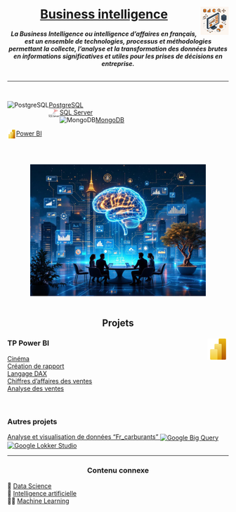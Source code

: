 <h1 align="center"><b><a href="https://github.com/MiKL5/artificialIntelligence/blob/master/docs/other/bi">Business intelligence</a></b> <a href="https://github.com/MiKL5/"><img src="assets/atomicBi.png" alt="Business intelligence" align="right" height="64px"></a></h1>
<div align="center">

<!-- [Définition](https://github.com/MiKL5/artificialIntelligence/blob/master/docs/other/bi)  
- -->

<b><i>La Business Intelligence ou intelligence d’affaires en français, est un ensemble de technologies, processus et méthodologies permettant la collecte, l’analyse et la transformation des données brutes en informations significatives et utiles pour les prises de décisions en entreprise.</i></b><br><br></div>
___

<br>

[PostgreSQL](https://github.com/MiKL5/PostgreSQL) <a href="https://github.com/MiKL5/PostgreSQL"> <img src="https://upload.wikimedia.org/wikipedia/commons/2/29/Postgresql_elephant.svg" alt="PostgreSQL" align="left" height="20px"> </a>  
[SQL Server](https://github.com/MiKL5/SQLserver) <a href="https://github.com/MiKL5/SQLserver"> <img src="assets/Microsoft_SQL_Server.svg" alt="SQL Server" align="left" height="20px"> </a>  
[MongoDB](https://github.com/MiKL5/MongoDB) <a href="https://github.com/MiKL5/MongoDB"> <img src="assets/mongodb_original_logo_icon_146424.svg" alt="MongoDB" align="left" height="20px"> </a>  


[Power BI](https://github.com/MiKL5/PowerBI) <a href="https://github.com/MiKL5/PowerBI"> <img src="assets/powerBi.svg" alt="Power BI" align="left" height="20px"> </a>  
<!-- [Google Big Query](projects/sp98) <a href=""> <img src="https://www.gstatic.com/bricks/image/d1a2346b57ea1c97bc4f8f01f289620f45c33d66bcd5b1372252fce3533cae4a.svg" alt="Google Big Query" align="left" height="20px"> </a>  
[Locker Studio](projects/sp98) <a href=""> <img src="https://www.gstatic.com/analytics-lego/svg/ic_looker_studio.svg" alt="Google Lokker Studio" align="left" height="20px"> </a>   -->

<br><div align="center"><br>
<a href="docs"><img src="assets/bi1.jpg" alt="Business Intelligence" width="400"></a><br><br><h2><b>Projets</b></h2>
<h3 align="left">TP Power BI<a href="https://github.com/MiKL5/PowerBI"><img align="right" src="assets/powerBi.svg" alt="Power BI" height="48px"></a></h3></div> 

[Cinéma](https://github.com/MiKL5/PowerBI/tree/master/3_cinema)  
[Création de rapport](https://github.com/MiKL5/PowerBI/tree/master/6_rapportCinema)  
[Langage DAX](https://github.com/MiKL5/PowerBI/tree/master/8_tpDax)  
[Chiffres d’affaires des ventes](https://github.com/MiKL5/PowerBI/blob/master/9_tpVentes)  
[Analyse des ventes](https://github.com/MiKL5/PowerBI/blob/master/10_tpVentes1)  
<br><br>

<h3>Autres projets</h3> 
<a href="projects/sp98">Analyse et visualisation de données “Fr_carburants” <img src="https://www.gstatic.com/bricks/image/d1a2346b57ea1c97bc4f8f01f289616f45c33d66bcd5b1372252fce3533cae4a.svg" alt="Google Big Query" align="center" height="20px"> <img src="https://www.gstatic.com/analytics-lego/svg/ic_looker_studio.svg" alt="Google Lokker Studio" align="center" height="20px"> </a>  

<!-- <br><div align="center"><h3><a href="docs" alt="Documentation">Documentation</a></h3><br> -->
___
<div align="center"><h3><b>Contenu connexe</b></h3></div>

🧠 [Data Science](https://github.com/MiKL5/DS)  
🤖 [Intelligence artificielle](https://github.com/MiKL5/Artificial_Intelligence/)  
🤖🧠 [Machine Learning](https://github.com/MiKL5/machineLearning)  
<!-- 🤖📶 [IOT and AIoT](https://github.com/MiKL5/aiot)  -->
<!-- 🤖 [Robotique](https://github.com/MiKL5/robotics)   -->
